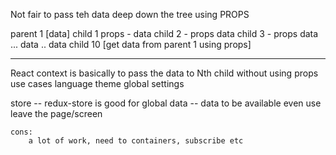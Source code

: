 Not fair to pass teh data deep down the tree using PROPS

parent 1  [data]
    child 1 props - data
        child 2 - props data
            child 3 - props data
                ... data
                    .. data
                        child 10 [get data from parent 1 using props]

---
React context is basically to pass the data to Nth child without using props
use cases
    language
    theme
    global settings

store
    -- redux-store is good for global data
    -- data to be available even use leave the page/screen

    cons:
        a lot of work, need to containers, subscribe etc
    
